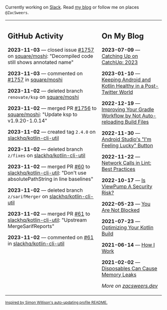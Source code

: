 Currently working on [Slack](https://slack.com/). Read [my blog](https://zacsweers.dev/) or follow me on places `@ZacSweers`.

<table><tr><td valign="top" width="60%">

## GitHub Activity
<!-- githubActivity starts -->
**2023-11-03** — closed issue [#1757](https://github.com/square/moshi/issues/1757) on [square/moshi](https://github.com/square/moshi): "Decompiled code still shows annotated name"

**2023-11-03** — commented on [#1757](https://github.com/square/moshi/issues/1757#issuecomment-1792671090) in [square/moshi](https://github.com/square/moshi)

**2023-11-02** — deleted branch `renovate/ksp` on [square/moshi](https://github.com/square/moshi)

**2023-11-02** — merged PR [#1756](https://github.com/square/moshi/pull/1756) to [square/moshi](https://github.com/square/moshi): "Update ksp to v1.9.20-1.0.14"

**2023-11-02** — created tag `2.4.0` on [slackhq/kotlin-cli-util](https://github.com/slackhq/kotlin-cli-util)

**2023-11-02** — deleted branch `z/fixes` on [slackhq/kotlin-cli-util](https://github.com/slackhq/kotlin-cli-util)

**2023-11-02** — merged PR [#60](https://github.com/slackhq/kotlin-cli-util/pull/60) to [slackhq/kotlin-cli-util](https://github.com/slackhq/kotlin-cli-util): "Don't use absolutePathString in line baselines"

**2023-11-02** — deleted branch `z/sarifMerger` on [slackhq/kotlin-cli-util](https://github.com/slackhq/kotlin-cli-util)

**2023-11-02** — merged PR [#61](https://github.com/slackhq/kotlin-cli-util/pull/61) to [slackhq/kotlin-cli-util](https://github.com/slackhq/kotlin-cli-util): "Upstream MergeSarifReports"

**2023-11-02** — commented on [#61](https://github.com/slackhq/kotlin-cli-util/pull/61#issuecomment-1791420202) in [slackhq/kotlin-cli-util](https://github.com/slackhq/kotlin-cli-util)
<!-- githubActivity ends -->
</td><td valign="top" width="40%">

## On My Blog
<!-- blog starts -->
**2023-07-09** — [Catching Up on CatchUp: 2023](https://www.zacsweers.dev/catching-up-on-catchup-2023/)

**2023-01-10** — [Keeping Android and Kotlin Healthy in a Post-Twitter World](https://www.zacsweers.dev/keeping-android-healthy/)

**2022-12-19** — [Improving Your Gradle Workflow by Not Auto-reloading Build Files](https://www.zacsweers.dev/improving-your-workflow-by-not-auto-reloading-build-files/)

**2022-11-30** — [Android Studio's "I'm Feeling Lucky" Button](https://www.zacsweers.dev/android-studios-im-feeling-lucky-button/)

**2022-11-22** — [Network Calls in Lint: Best Practices](https://www.zacsweers.dev/network-calls-in-lint-best-practices/)

**2022-10-17** — [Is ViewPump A Security Risk?](https://www.zacsweers.dev/is-viewpump-a-security-risk/)

**2022-05-23** — [You Are Not Blocked](https://www.zacsweers.dev/you-are-not-blocked/)

**2021-07-23** — [Optimizing Your Kotlin Build](https://www.zacsweers.dev/optimizing-your-kotlin-build/)

**2021-06-14** — [How I Work](https://www.zacsweers.dev/how-i-work/)

**2021-02-02** — [Disposables Can Cause Memory Leaks](https://www.zacsweers.dev/disposables-can-cause-memory-leaks/)
<!-- blog ends -->
_More on [zacsweers.dev](https://zacsweers.dev/)_
</td></tr></table>

<sub><a href="https://simonwillison.net/2020/Jul/10/self-updating-profile-readme/">Inspired by Simon Willison's auto-updating profile README.</a></sub>